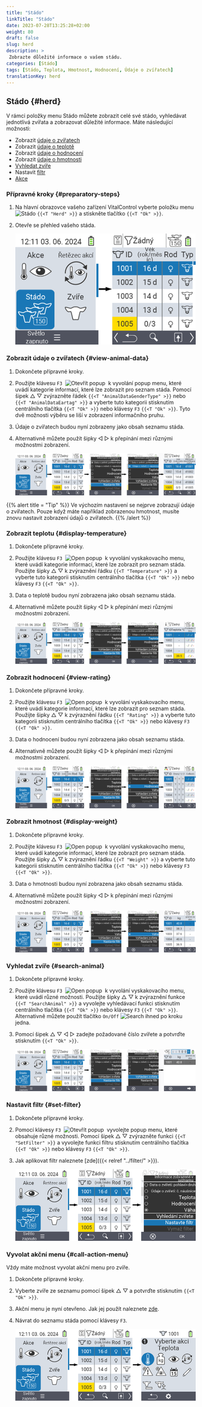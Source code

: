 ```yaml
---
title: "Stádo"
linkTitle: "Stádo"
date: 2023-07-28T13:25:28+02:00
weight: 80
draft: false
slug: herd
description: >
 Zobrazte důležité informace o vašem stádu.
categories: [Stádo]
tags: [Stádo, Teplota, Hmotnost, Hodnocení, Údaje o zvířatech]
translationKey: herd
---
```

## Stádo {#herd}

V rámci položky menu Stádo můžete zobrazit celé své stádo, vyhledávat jednotlivá zvířata a zobrazovat důležité informace. Máte následující možnosti:

- Zobrazit [údaje o zvířatech](#view-animal-data)
- Zobrazit [údaje o teplotě](#display-temperature)
- Zobrazit [údaje o hodnocení](#view-rating)
- Zobrazit [údaje o hmotnosti](#display-weight)
- [Vyhledat zvíře](#search-animal)
- Nastavit [filtr](#set-filter)
- [Akce](#call-action-menu)

### Přípravné kroky {#preparatory-steps}

1. Na hlavní obrazovce vašeho zařízení VitalControl vyberte položku menu <img src="/icons/main/herd.svg" width="60" align="bottom" alt="Stádo" /> `{{<T "Herd" >}}` a stiskněte tlačítko `{{<T "Ok" >}}`.

2. Otevře se přehled vašeho stáda.

    ![VitalControl: Menu Stádo](images/herde.png "Stádo")

### Zobrazit údaje o zvířatech {#view-animal-data}

1. Dokončete přípravné kroky.

2. Použijte klávesu `F3` &nbsp;<img src="/icons/footer/open-popup.svg" width="15" align="bottom" alt="Otevřít popup" />&nbsp; k vyvolání popup menu, které uvádí kategorie informací, které lze zobrazit pro seznam stáda. Pomocí šipek △ ▽ zvýrazněte řádek `{{<T "AnimalDataGenderType" >}}` nebo `{{<T "AnimalDataEartag" >}}` a vyberte tuto kategorii stisknutím centrálního tlačítka `{{<T "Ok" >}}` nebo klávesy `F3` `{{<T "Ok" >}}`. Tyto dvě možnosti výběru se liší v zobrazení informačního pruhu.

3. Údaje o zvířatech budou nyní zobrazeny jako obsah seznamu stáda.

4. Alternativně můžete použít šipky ◁ ▷ k přepínání mezi různými možnostmi zobrazení.

    ![VitalControl: Menu Stádo](images/animaldata.png "Zobrazit údaje o zvířatech")

{{% alert title = "Tip" %}}
Ve výchozím nastavení se nejprve zobrazují údaje o zvířatech. Pouze když máte například zobrazenou hmotnost, musíte znovu nastavit zobrazení údajů o zvířatech.
{{% /alert %}}

### Zobrazit teplotu {#display-temperature}

1. Dokončete přípravné kroky.


2. Použijte klávesu `F3` &nbsp;<img src="/icons/footer/open-popup.svg" width="15" align="bottom" alt="Open popup" />&nbsp; k vyvolání vyskakovacího menu, které uvádí kategorie informací, které lze zobrazit pro seznam stáda. Použijte šipky △ ▽ k zvýraznění řádku `{{<T "Temperature" >}}` a vyberte tuto kategorii stisknutím centrálního tlačítka `{{<T "Ok" >}}` nebo klávesy `F3` `{{<T "Ok" >}}`.

3. Data o teplotě budou nyní zobrazena jako obsah seznamu stáda.

4. Alternativně můžete použít šipky ◁ ▷ k přepínání mezi různými možnostmi zobrazení.

    ![VitalControl: Menu Herd](images/temperature.png "Zobrazit teplotu")

### Zobrazit hodnocení {#view-rating}

1. Dokončete přípravné kroky.

2. Použijte klávesu `F3` &nbsp;<img src="/icons/footer/open-popup.svg" width="15" align="bottom" alt="Open popup" />&nbsp; k vyvolání vyskakovacího menu, které uvádí kategorie informací, které lze zobrazit pro seznam stáda. Použijte šipky △ ▽ k zvýraznění řádku `{{<T "Rating" >}}` a vyberte tuto kategorii stisknutím centrálního tlačítka `{{<T "Ok" >}}` nebo klávesy `F3` `{{<T "Ok" >}}`.

3. Data o hodnocení budou nyní zobrazena jako obsah seznamu stáda.

4. Alternativně můžete použít šipky ◁ ▷ k přepínání mezi různými možnostmi zobrazení.

    ![VitalControl: Menu Herd](images/rating.png "Zobrazit hodnocení")

### Zobrazit hmotnost {#display-weight}

1. Dokončete přípravné kroky.

2. Použijte klávesu `F3` &nbsp;<img src="/icons/footer/open-popup.svg" width="15" align="bottom" alt="Open popup" />&nbsp; k vyvolání vyskakovacího menu, které uvádí kategorie informací, které lze zobrazit pro seznam stáda. Použijte šipky △ ▽ k zvýraznění řádku `{{<T "Weight" >}}` a vyberte tuto kategorii stisknutím centrálního tlačítka `{{<T "Ok" >}}` nebo klávesy `F3` `{{<T "Ok" >}}`.

3. Data o hmotnosti budou nyní zobrazena jako obsah seznamu stáda.

4. Alternativně můžete použít šipky ◁ ▷ k přepínání mezi různými možnostmi zobrazení.

    ![VitalControl: Menu Herd](images/weight.png "Zobrazit hmotnost")

### Vyhledat zvíře {#search-animal}
 
1. Dokončete přípravné kroky.

2. Použijte klávesu `F3` &nbsp;<img src="/icons/footer/open-popup.svg" width="15" align="bottom" alt="Open popup" />&nbsp; k vyvolání vyskakovacího menu, které uvádí různé možnosti. Použijte šipky △ ▽ k zvýraznění funkce `{{<T "SearchAnimal" >}}` a vyvolejte vyhledávací funkci stisknutím centrálního tlačítka `{{<T "Ok" >}}` nebo klávesy `F3` `{{<T "Ok" >}}`. Alternativně můžete použít tlačítko `On/Off` <img src="/icons/footer/search.svg" width="15" align="bottom" alt="Search" /> ihned po kroku jedna.


3. Pomocí šipek △ ▽ ◁ ▷ zadejte požadované číslo zvířete a potvrďte stisknutím `{{<T "Ok" >}}`.

    ![VitalControl: Menu Stádo](images/search.png "Vyhledat zvíře")

### Nastavit filtr {#set-filter}

1. Dokončete přípravné kroky.

2. Pomocí klávesy `F3` &nbsp;<img src="/icons/footer/open-popup.svg" width="15" align="bottom" alt="Otevřít popup" />&nbsp; vyvolejte popup menu, které obsahuje různé možnosti. Pomocí šipek △ ▽ zvýrazněte funkci `{{<T "SetFilter" >}}` a vyvolejte funkci filtru stisknutím centrálního tlačítka `{{<T "Ok" >}}` nebo klávesy `F3` `{{<T "Ok" >}}`.

3. Jak aplikovat filtr naleznete [zde]({{< relref "../filter/" >}}).

    ![VitalControl: Menu Stádo](images/setfilter.png "Vyhledat zvíře")

### Vyvolat akční menu {#call-action-menu}

Vždy máte možnost vyvolat akční menu pro zvíře.

1. Dokončete přípravné kroky.

2. Vyberte zvíře ze seznamu pomocí šipek △ ▽ a potvrďte stisknutím `{{<T "Ok" >}}`.

3. Akční menu je nyní otevřeno. Jak jej použít naleznete [zde](../actions).

4. Návrat do seznamu stáda pomocí klávesy `F3`.

    ![VitalControl: Menu Stádo](images/action.png "Vyvolat akce")
